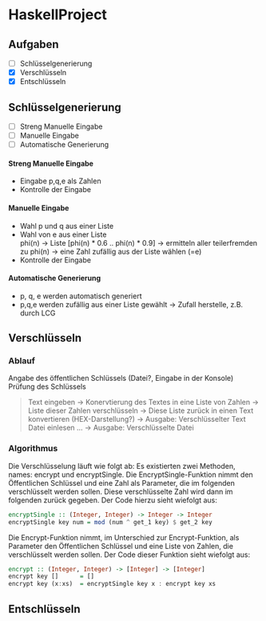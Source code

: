 # HaskellProject
## Aufgaben
- [ ] Schlüsselgenerierung
- [X] Verschlüsseln
- [X] Entschlüsseln

## Schlüsselgenerierung
- [ ] Streng Manuelle Eingabe
- [ ] Manuelle Eingabe
- [ ] Automatische Generierung

#### Streng Manuelle Eingabe
- Eingabe p,q,e als Zahlen
- Kontrolle der Eingabe

#### Manuelle Eingabe
- Wahl p und q aus einer Liste
- Wahl von e aus einer Liste<br>
	  phi(n) → Liste [phi(n) * 0.6 .. phi(n) * 0.9] → ermitteln aller teilerfremden zu phi(n) → eine 	Zahl zufällig aus der Liste wählen (=e)
- Kontrolle der Eingabe

####  Automatische Generierung
- p, q, e werden automatisch generiert
- p,q,e werden zufällig aus einer Liste gewählt → Zufall herstelle, z.B. durch LCG

## Verschlüsseln
### Ablauf
Angabe des öffentlichen Schlüssels (Datei?, Eingabe in der Konsole)
Prüfung des Schlüssels
> Text eingeben
→ Konervtierung des Textes in eine Liste von Zahlen
→ Liste dieser Zahlen verschlüsseln
→ Diese Liste zurück in einen Text konvertieren (HEX-Darstellung?)
→ Ausgabe: Verschlüsselter Text
> Datei einlesen
…
→ Ausgabe: Verschlüsselte Datei

### Algorithmus
Die Verschlüsselung läuft wie folgt ab: Es existierten zwei Methoden, names: encrypt und encryptSingle.
Die EncryptSingle-Funktion nimmt den Öffentlichen Schlüssel und eine Zahl als Parameter, die im folgenden verschlüsselt werden sollen.
Diese verschlüsselte Zahl wird dann im folgenden zurück gegeben. Der Code hierzu sieht wiefolgt aus:

```Haskell
encryptSingle :: (Integer, Integer) -> Integer -> Integer
encryptSingle key num = mod (num ^ get_1 key) $ get_2 key
```

Die Encrypt-Funktion nimmt, im Unterschied zur Encrypt-Funktion, als Parameter den Öffentlichen Schlüssel und eine Liste von Zahlen, 
die verschlüsselt werden sollen. Der Code dieser Funktion sieht wiefolgt aus:

```Haskell
encrypt :: (Integer, Integer) -> [Integer] -> [Integer]
encrypt key []      = []
encrypt key (x:xs)  = encryptSingle key x : encrypt key xs 
```

## Entschlüsseln
